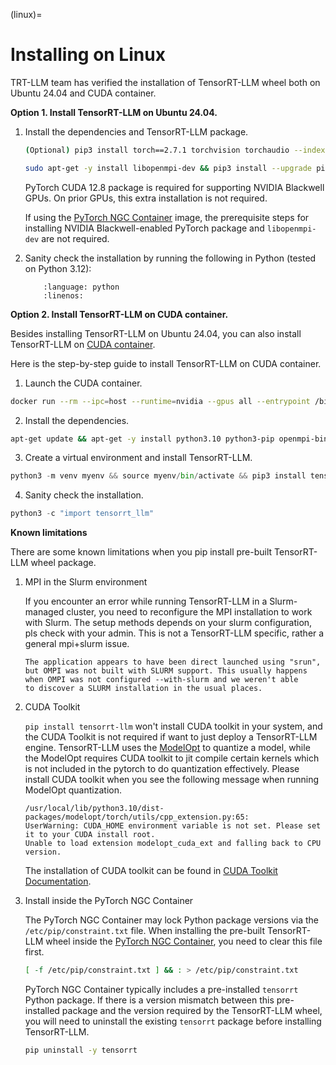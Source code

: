 (linux)=

# Installing on Linux

TRT-LLM team has verified the installation of TensorRT-LLM wheel both on Ubuntu 24.04 and CUDA container.

**Option 1. Install TensorRT-LLM on Ubuntu 24.04.**

1. Install the dependencies and TensorRT-LLM package.
    ```bash
    (Optional) pip3 install torch==2.7.1 torchvision torchaudio --index-url https://download.pytorch.org/whl/cu128

    sudo apt-get -y install libopenmpi-dev && pip3 install --upgrade pip setuptools && pip3 install tensorrt_llm
    ```

    PyTorch CUDA 12.8 package is required for supporting NVIDIA Blackwell GPUs. On prior GPUs, this extra installation is not required.

    If using the [PyTorch NGC Container](https://catalog.ngc.nvidia.com/orgs/nvidia/containers/pytorch) image, the prerequisite steps for installing NVIDIA Blackwell-enabled PyTorch package and `libopenmpi-dev` are not required.

2. Sanity check the installation by running the following in Python (tested on Python 3.12):

    ```{literalinclude} ../../../examples/llm-api/quickstart_example.py
        :language: python
        :linenos:
    ```

**Option 2. Install TensorRT-LLM on CUDA container.**

Besides installing TensorRT-LLM on Ubuntu 24.04, you can also install TensorRT-LLM on [CUDA container](https://hub.docker.com/r/nvidia/cuda).

Here is the step-by-step guide to install TensorRT-LLM on CUDA container.

1. Launch the CUDA container.
```bash
docker run --rm --ipc=host --runtime=nvidia --gpus all --entrypoint /bin/bash -it  nvidia/cuda:12.8.1-devel-ubuntu24.04
```

2. Install the dependencies.
```bash
apt-get update && apt-get -y install python3.10 python3-pip openmpi-bin libopenmpi-dev git git-lfs python3-venv
```

3. Create a virtual environment and install TensorRT-LLM.
```python
python3 -m venv myenv && source myenv/bin/activate && pip3 install tensorrt_llm -U --pre --extra-index-url https://pypi.nvidia.com
```

4. Sanity check the installation.
```python
python3 -c "import tensorrt_llm"
```

**Known limitations**

There are some known limitations when you pip install pre-built TensorRT-LLM wheel package.

1. MPI in the Slurm environment

    If you encounter an error while running TensorRT-LLM in a Slurm-managed cluster, you need to reconfigure the MPI installation to work with Slurm.
    The setup methods depends on your slurm configuration, pls check with your admin. This is not a TensorRT-LLM specific, rather a general mpi+slurm issue.
    ```
    The application appears to have been direct launched using "srun",
    but OMPI was not built with SLURM support. This usually happens
    when OMPI was not configured --with-slurm and we weren't able
    to discover a SLURM installation in the usual places.
    ```

2. CUDA Toolkit

    `pip install tensorrt-llm` won't install CUDA toolkit in your system, and the CUDA Toolkit is not required if want to just deploy a TensorRT-LLM engine.
    TensorRT-LLM uses the [ModelOpt](https://nvidia.github.io/TensorRT-Model-Optimizer/) to quantize a model, while the ModelOpt requires CUDA toolkit to jit compile certain kernels which is not included in the pytorch to do quantization effectively.
    Please install CUDA toolkit when you see the following message when running ModelOpt quantization.

    ```
    /usr/local/lib/python3.10/dist-packages/modelopt/torch/utils/cpp_extension.py:65:
    UserWarning: CUDA_HOME environment variable is not set. Please set it to your CUDA install root.
    Unable to load extension modelopt_cuda_ext and falling back to CPU version.
    ```
    The installation of CUDA toolkit can be found in [CUDA Toolkit Documentation](https://docs.nvidia.com/cuda/).

3. Install inside the PyTorch NGC Container

   The PyTorch NGC Container may lock Python package versions via the `/etc/pip/constraint.txt` file. When installing the pre-built TensorRT-LLM wheel inside the [PyTorch NGC Container](https://catalog.ngc.nvidia.com/orgs/nvidia/containers/pytorch), you need to clear this file first.

   ```bash
   [ -f /etc/pip/constraint.txt ] && : > /etc/pip/constraint.txt
   ```

   PyTorch NGC Container typically includes a pre-installed `tensorrt` Python package. If there is a version mismatch between this pre-installed package and the version required by the TensorRT-LLM wheel, you will need to uninstall the existing `tensorrt` package before installing TensorRT-LLM.

   ```bash
   pip uninstall -y tensorrt
   ```
